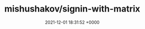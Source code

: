 ---
title: "mishushakov/signin-with-matrix"
link: "https://github.com/mishushakov/signin-with-matrix"
date: "2021-12-01 18:31:52 +0000"
---